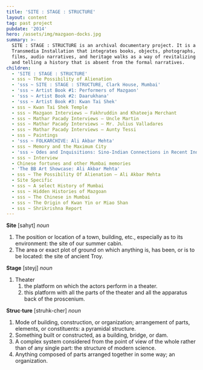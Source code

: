 ```yaml
---
title: 'SITE : STAGE : STRUCTURE'
layout: content
tag: past project
pubdate: '2014'
hero: /assets/img/mazgaon-docks.jpg
summary: >-
  SITE : STAGE : STRUCTURE is an archival documentary project. It is a
  Transmedia Installation that integrates books, objects, photographs, short
  films, audio narratives, and heritage walks as a way of revitalizing memories
  and telling a history that is absent from the formal narratives.
children:
  - 'SITE : STAGE : STRUCTURE'
  - sss ~ The Possibility of Alienation
  - 'sss ~ SITE : STAGE : STRUCTURE, Clark House, Mumbai'
  - 'sss ~ Artist Book #1: Performers of Mazgaon'
  - 'sss ~ Artist Book #2: Daarukhana'
  - 'sss ~ Artist Book #3: Kwan Tai Shek'
  - sss ~ Kwan Tai Shek Temple
  - sss ~ Mazgaon Interviews – Fakhruddin and Khateeja Merchant
  - sss ~ Mathar Pacady Interviews – Uncle Martin
  - sss ~ Mathar Pacady Interviews – Mr. Julius Valladares
  - sss ~ Mathar Pacady Interviews – Aunty Tessi
  - sss ~ Paintings
  - 'sss ~ FOLKARCHIVE: Ali Akbar Mehta'
  - sss ~ Memory and the Maximum City
  - 'sss ~ Odes and Inquisitions: Sino-Indian Connections in Recent Indian Art'
  - sss ~ Interview
  - Chinese fortunes and other Mumbai memories
  - 'The BB Art Showcase: Ali Akbar Mehta'
  - sss ~ The Possibility Of Alienation – Ali Akbar Mehta
  - Site Specific
  - sss ~ A select History of Mumbai
  - sss ~ Hidden Histories of Mazgoan
  - sss ~ The Chinese in Mumbai
  - sss ~ The Origin of Kwan Yin or Miao Shan
  - sss ~ Shrikrishna Report
---
```

**Site** \[sahyt] _noun_

1. The position or location of a town, building, etc., especially as to its environment: the site of our summer cabin.
2. The area or exact plot of ground on which anything is, has been, or is to be located: the site of ancient Troy.

**Stage** \[steyj] _noun_

1. Theater
   1. the platform on which the actors perform in a theater.
   2. this platform with all the parts of the theater and all the apparatus back of the proscenium.

**Struc·ture** \[struhk-cher] _noun_

1. Mode of building, construction, or organization; arrangement of parts, elements, or constituents: a pyramidal structure.
2. Something built or constructed, as a building, bridge, or dam.
3. A complex system considered from the point of view of the whole rather than of any single part: the structure of modern science.
4. Anything composed of parts arranged together in some way; an organization.
